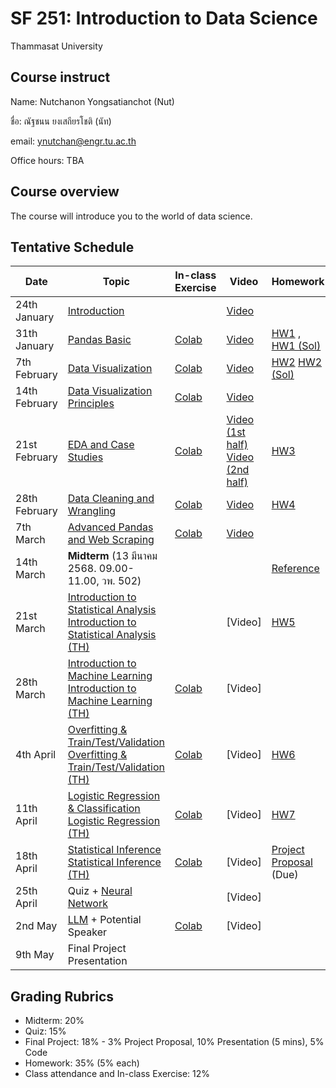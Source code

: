 # SF 251: Introduction to Data Science
Thammasat University 

## Course instruct

Name: Nutchanon Yongsatianchot (Nut)

ชื่อ: ณัฐชนน ยงเสถียรโชติ (นัท)

email: ynutchan@engr.tu.ac.th

Office hours: TBA

## Course overview 
The course will introduce you to the world of data science.

## Tentative Schedule

| Date  |   Topic    | In-class Exercise | Video | Homework | 
| ----- | ---------  | ----------------- | ------| -------- |
| 24th January |  [Introduction](https://docs.google.com/presentation/d/1kPae-iQ7QM5mGKOORlI7VohKYdzSxg7PqUj6LCVoqb8/edit?usp=sharing)                       |      | [Video](https://tuipied-my.sharepoint.com/:v:/g/personal/nutchany_tu_ac_th/ERW73AnhvYtGhgxvKBWVsu4BLbyiyKLBRVJoBVNPdSGE6g?nav=eyJyZWZlcnJhbEluZm8iOnsicmVmZXJyYWxBcHAiOiJTdHJlYW1XZWJBcHAiLCJyZWZlcnJhbFZpZXciOiJTaGFyZURpYWxvZy1MaW5rIiwicmVmZXJyYWxBcHBQbGF0Zm9ybSI6IldlYiIsInJlZmVycmFsTW9kZSI6InZpZXcifX0%3D&e=FOId9E)  |       |   
| 31th January |  [Pandas Basic](https://colab.research.google.com/github/yongsa-nut/SF251_67_2/blob/main/Pandas_Basic.ipynb)                               | [Colab](https://colab.research.google.com/github/yongsa-nut/SF251_67_2/blob/main/SF251_In_Class_Exercise_1.ipynb)     | [Video](https://tuipied.sharepoint.com/:v:/s/Section_BD998434-FFAA-4964-A58A-883644307948/Ec6YhEyLOvtNo5GKD-cFSqEBHP-VI04n-43e9vdedfHWqQ?nav=eyJyZWZlcnJhbEluZm8iOnsicmVmZXJyYWxBcHAiOiJTdHJlYW1XZWJBcHAiLCJyZWZlcnJhbFZpZXciOiJTaGFyZURpYWxvZy1MaW5rIiwicmVmZXJyYWxBcHBQbGF0Zm9ybSI6IldlYiIsInJlZmVycmFsTW9kZSI6InZpZXcifX0%3D&e=witnJu)  | [HW1](https://colab.research.google.com/github/yongsa-nut/SF251_67_2/blob/main/SF_251_HW1.ipynb) , [HW1 (Sol)](https://colab.research.google.com/github/yongsa-nut/SF251_67_2/blob/main/SOL_of_SF_251_HW1.ipynb)   |
| 7th February |  [Data Visualization](https://colab.research.google.com/github/yongsa-nut/SF251_67_2/blob/main/SF_251_Lecture_3_Visualization_Basic.ipynb) | [Colab](https://colab.research.google.com/github/yongsa-nut/SF251_67_2/blob/main/SF251_In_Class_Exercise_2.ipynb)      | [Video](https://tuipied.sharepoint.com/:v:/s/Section_BD998434-FFAA-4964-A58A-883644307948/EWOe1-_ORktHmASbqxv63PcBZaB-uc4QZPglOjNa6Hm6Eg?e=eTkfeI&nav=eyJyZWZlcnJhbEluZm8iOnsicmVmZXJyYWxBcHAiOiJTdHJlYW1XZWJBcHAiLCJyZWZlcnJhbFZpZXciOiJTaGFyZURpYWxvZy1MaW5rIiwicmVmZXJyYWxBcHBQbGF0Zm9ybSI6IldlYiIsInJlZmVycmFsTW9kZSI6InZpZXcifX0%3D)  | [HW2](https://colab.research.google.com/github/yongsa-nut/SF251_67_2/blob/main/SF251_HW2_Visualization_Basic.ipynb) [HW2 (Sol)](https://colab.research.google.com/github/yongsa-nut/SF251_67_2/blob/main/SOL_of_SF251_HW2_Visualization_Basic.ipynb)    |    
| 14th February | [Data Visualization Principles](https://docs.google.com/presentation/d/1g1aKeXXVjk4_EGxRq_Hxmhc33i2nALh9WqpQI5SDXIw/edit?usp=sharing)     | [Colab](https://colab.research.google.com/github/yongsa-nut/SF251_67_2/blob/main/SF251_In_Class_Exercise_3.ipynb)     | [Video](https://tuipied-my.sharepoint.com/:v:/g/personal/nutchany_tu_ac_th/Ef-c2wwsagRBojfIj7TMOUQBVw8Nt_92OgycBSQwd-8mcQ?nav=eyJyZWZlcnJhbEluZm8iOnsicmVmZXJyYWxBcHAiOiJTdHJlYW1XZWJBcHAiLCJyZWZlcnJhbFZpZXciOiJTaGFyZURpYWxvZy1MaW5rIiwicmVmZXJyYWxBcHBQbGF0Zm9ybSI6IldlYiIsInJlZmVycmFsTW9kZSI6InZpZXcifX0%3D&e=bPI6KN)  |            |   
| 21st February | [EDA and Case Studies](https://colab.research.google.com/github/yongsa-nut/SF251_67_2/blob/main/SF2251_Lecture_5.ipynb)                   | [Colab](https://colab.research.google.com/github/yongsa-nut/SF251_67_2/blob/main/SF251_In_Class_Exercise_4.ipynb)     | [Video (1st half)](https://tuipied.sharepoint.com/:v:/s/Section_BD998434-FFAA-4964-A58A-883644307948/ETn5mDqrWwREhZAMwKR4IisB3p2LCseM4sa0v_SQ3XngjQ?e=GieYIW&nav=eyJyZWZlcnJhbEluZm8iOnsicmVmZXJyYWxBcHAiOiJTdHJlYW1XZWJBcHAiLCJyZWZlcnJhbFZpZXciOiJTaGFyZURpYWxvZy1MaW5rIiwicmVmZXJyYWxBcHBQbGF0Zm9ybSI6IldlYiIsInJlZmVycmFsTW9kZSI6InZpZXcifX0%3D) <br> [Video (2nd half)](https://tuipied.sharepoint.com/:v:/s/Section_BD998434-FFAA-4964-A58A-883644307948/EWkqYv1KoN9Iv3H2jmnffmkBL17NwGCPcwlOnTpAVQFemA?e=bRWKbe&nav=eyJyZWZlcnJhbEluZm8iOnsicmVmZXJyYWxBcHAiOiJTdHJlYW1XZWJBcHAiLCJyZWZlcnJhbFZpZXciOiJTaGFyZURpYWxvZy1MaW5rIiwicmVmZXJyYWxBcHBQbGF0Zm9ybSI6IldlYiIsInJlZmVycmFsTW9kZSI6InZpZXcifX0%3D)  | [HW3](https://colab.research.google.com/github/yongsa-nut/SF251_67_2/blob/main/SF251_HW3.ipynb)    |      
| 28th February | [Data Cleaning and Wrangling](https://colab.research.google.com/github/yongsa-nut/SF251_67_2/blob/main/SF251_Lecture_6.ipynb)             | [Colab](https://colab.research.google.com/github/yongsa-nut/SF251_67_2/blob/main/SF251_In_Class_Exercise_5.ipynb)     | [Video](https://tuipied.sharepoint.com/:v:/s/Section_BD998434-FFAA-4964-A58A-883644307948/EZqq8wZDyrhNqtqltZBqtR0BsFUazBVQ1t_NBiPlAEdBNg?e=ya82Yg&nav=eyJyZWZlcnJhbEluZm8iOnsicmVmZXJyYWxBcHAiOiJTdHJlYW1XZWJBcHAiLCJyZWZlcnJhbFZpZXciOiJTaGFyZURpYWxvZy1MaW5rIiwicmVmZXJyYWxBcHBQbGF0Zm9ybSI6IldlYiIsInJlZmVycmFsTW9kZSI6InZpZXcifX0%3D)  | [HW4](https://colab.research.google.com/github/yongsa-nut/SF251_67_2/blob/main/SF251_HW4.ipynb)    |      
| 7th March | [Advanced Pandas and Web Scraping](https://colab.research.google.com/github/yongsa-nut/SF251_67_2/blob/main/SF_251_Lecture_7.ipynb)           | [Colab](https://colab.research.google.com/github/yongsa-nut/SF251_67_2/blob/main/SF251_In_Class_Exercise_6.ipynb)    | [Video](https://youtu.be/ZIYKMTKWdAQ)  |       |  
| 14th March  |  **Midterm** (13 มีนาคม 2568. 09.00-11.00, วพ. 502) |    |     | [Reference](https://github.com/yongsa-nut/TU_CN240_DataScience_671/blob/main/Reference%20sheet.pdf)   |     
| 21st March | [Introduction to Statistical Analysis](https://docs.google.com/presentation/d/1cZZbO8R6pSBI-8of8StGoqSWp3Aag4rbFBUodqB0Q4c/edit?usp=sharing) <br> [Introduction to Statistical Analysis (TH)](https://docs.google.com/presentation/d/1eumpKKZcvG8hZpsSRFWT9bmJiXIi3Goz1eNBG6IsOx8/edit?usp=sharing)                                        |      | [Video]  | [HW5](https://colab.research.google.com/github/yongsa-nut/SF251_67_2/blob/main/SF251_HW_5_Sample_Statistics.ipynb)    |       
| 28th March | [Introduction to Machine Learning](https://docs.google.com/presentation/d/1H9zEZgZTRwyq6475zEK5rh6tAw7wZ1_BA7xdfmW6qHk/edit?usp=sharing) <br> [Introduction to Machine Learning (TH)](https://docs.google.com/presentation/d/1fOu_EXKH3DNIu4DD_9gdAiP_RuybDVgGd_shOoQqsCg/edit?usp=sharing)                                                      |  [Colab](https://colab.research.google.com/github/yongsa-nut/SF251_67_2/blob/main/SF_251_In_class_Exercise_7.ipynb)     | [Video]   |         |  
| 4th April | [Overfitting & Train/Test/Validation](https://docs.google.com/presentation/d/14CI2FYwsANrokcK3swq-FBsvaiyCd-mYU5bJoR3yw-Q/edit?usp=sharing) <br> [Overfitting & Train/Test/Validation (TH)](https://docs.google.com/presentation/d/11m-K2GirkSWIt4bYvLPZaukehCzg1D_X0lA1fDCYobE/edit?usp=sharing)     | [Colab](https://colab.research.google.com/github/yongsa-nut/SF251_67_2/blob/main/SF_251_In_class_Exercise_8.ipynb)     | [Video]   | [HW6](https://colab.research.google.com/github/yongsa-nut/SF251_67_2/blob/main/SF251_HW6_CN240_Linear_Regression.ipynb) |         
| 11th April | [Logistic Regression & Classification](https://docs.google.com/presentation/d/1M_akhAfDnJI-_RUHfAzQ-w8UT2KskCZeW_yfQBfd2gs/edit?usp=sharing) <br> [Logistic Regression (TH)](https://docs.google.com/presentation/d/1AcfYtpmVZ21biie7Wgj7SMwRWjQugtFBIz1LuMjFbGk/edit?usp=sharing)                                                      | [Colab](https://colab.research.google.com/github/yongsa-nut/SF251_67_2/blob/main/SF_251_In_class_Exercise_9.ipynb)      | [Video]   | [HW7](https://colab.research.google.com/github/yongsa-nut/SF251_67_2/blob/main/SF251_HW7_Logistic_Regression.ipynb)  |    
| 18th April | [Statistical Inference](https://docs.google.com/presentation/d/1vNecAYIrI33pcJ-L7i24GNt0s-0J-4DCaB0Xqr5wUvM/edit?usp=sharing) <br> [Statistical Inference (TH)](https://docs.google.com/presentation/d/1ULHaKsAiZC65dYXDm3_L_YakYSiM3Wb7cSQbWyeVi4A/edit?usp=sharing)                                                      | [Colab](https://colab.research.google.com/github/yongsa-nut/SF251_67_2/blob/main/SF_251_In_class_Exercise_10.ipynb)     | [Video]  | [Project Proposal](https://docs.google.com/document/d/1FSWhuMpDcC6M1EMk8ZjrAYWeVU5cUsQtlSCPsdTyD08/edit?usp=sharing) (Due)  |      
| 25th April | Quiz + [Neural Network](https://docs.google.com/presentation/d/1vOnoIgwKmdgZlQ2hNiJCjcXVpCdj3HvGPW4yYrpZxwg/edit?usp=sharing)                                                                                                                     |      | [Video]   |       |       
| 2nd May | [LLM](https://docs.google.com/presentation/d/1tJXm_4-0f-pIFr710BITvVyH967e-WwyW6Kr8l9zO_A/edit?usp=sharing)  + Potential Speaker                                   | [Colab](https://colab.research.google.com/github/yongsa-nut/SF251_67_2/blob/main/SF_251_LLM_and_Prompt_Enginering.ipynb)     | [Video]   |       |   
| 9th May | Final Project Presentation   |     |     |         |   

## Grading Rubrics
- Midterm: 20%
- Quiz: 15%
- Final Project: 18% - 3% Project Proposal, 10% Presentation (5 mins), 5% Code
- Homework: 35% (5% each)
- Class attendance and In-class Exercise: 12%
